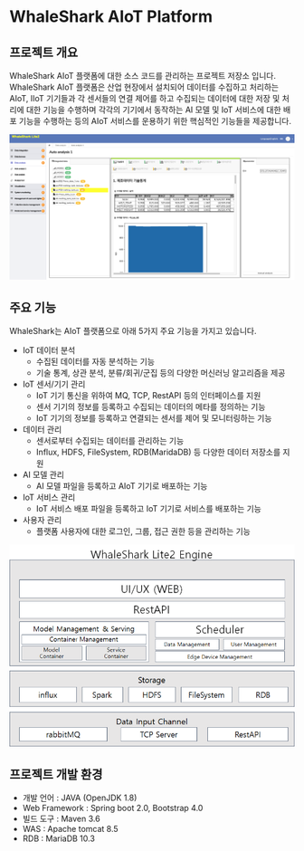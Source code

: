 # WhaleShark AIoT Platform

## 프로젝트 개요

WhaleShark AIoT 플랫폼에 대한 소스 코드를 관리하는 프로젝트 저장소 입니다. 
WhaleShark AIoT 플랫폼은 산업 현장에서 설치되어 데이터를 수집하고 처리하는 AIoT, IIoT 기기들과 각 센서들의 연결 제어를 하고 수집되는 데이터에 대한 저장 및 처리에 대한 기능을 수행하며 각각의 기기에서 동작하는 AI 모델 및 IoT 서비스에 대한 배포 기능을 수행하는 등의 AIoT 서비스를 운용하기 위한 핵심적인 기능들을 제공합니다.

<img src="git_images/whaleshark_ui_1.png" width="1000" > 

## 주요 기능

WhaleShark는 AIoT 플랫폼으로 아래 5가지 주요 기능을 가지고 있습니다.

* IoT 데이터 분석 
  * 수집된 데이터를 자동 분석하는 기능
  * 기술 통계, 상관 분석, 분류/회귀/군집 등의 다양한 머신러닝 알고리즘을 제공
* IoT 센서/기기 관리
  * IoT 기기 통신을 위하여  MQ, TCP, RestAPI 등의 인터페이스를 지원
  * 센서 기기의 정보를 등록하고 수집되는 데이터의 메타를 정의하는 기능
  * IoT 기기의 정보를 등록하고 연결되는 센서를 제어 및 모니터링하는 기능
* 데이터 관리
  * 센서로부터 수집되는 데이터를 관리하는 기능
  * Influx, HDFS, FileSystem, RDB(MaridaDB) 등 다양한 데이터 저장소를 지원
* AI 모델 관리
  * AI 모델 파일을 등록하고 AIoT 기기로 배포하는 기능
* IoT 서비스 관리
  * IoT 서비스 배포 파일을 등록하고 IoT 기기로 서비스를 배포하는 기능
* 사용자 관리
  * 플랫폼 사용자에 대한 로그인, 그룹, 접근 권한 등을 관리하는 기능

<img src="git_images/whaleShark_architecture.png" width="1000" > 

## 프로젝트 개발 환경
* 개발 언어 : JAVA (OpenJDK 1.8)
* Web Framework : Spring boot 2.0, Bootstrap 4.0
* 빌드 도구 : Maven 3.6
* WAS : Apache tomcat 8.5
* RDB : MariaDB 10.3

